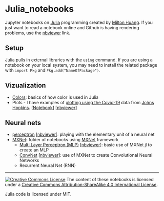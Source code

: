 # Julia_notebooks
Jupyter notebooks on [Julia](http://julialang.org/) programming created by [Milton Huang](http://emotrics.com/people/milton/). If you just want to read a notebook online and Github is having rendering problems, use the [nbviewer](https://nbviewer.jupyter.org/) link.

## Setup
Julia pulls in external libraries with the `using` command. If you are using a notebook on your local system, you may need to install the related package with `import Pkg` and `Pkg.add("NameOfPackage")`.

## Vizualization
* [Colors](colors.ipynb): basics of how color is used in Julia
* Plots - I have examples of [plotting using the Covid-19](covid/) data from [Johns Hopkins](https://github.com/CSSEGISandData/COVID-19). [[Notebook](covid/covid.ipynb)] [[nbviewer](https://nbviewer.org/github/ultradian/julia_notebooks/blob/master/covid/covid.ipynb)]

## Neural nets
* [perceptron](perceptron.ipynb) [[nbviewer](https://nbviewer.org/github/ultradian/julia_notebooks/blob/master/perceptron.ipynb)]: playing with the elementary unit of a neural net
* [MXNet](mxnet): folder of notebooks using [MXNet](http://mxnet.io/) framework
  * [Multi Layer Perceptron (MLP)](mxnet/mnistMLP.ipynb) [[nbviewer](https://nbviewer.org/github/ultradian/julia_notebooks/blob/master/mxnet/mnistMLP.ipynb)]: basic use of MXNet.jl to create an MLP
  * [ConvNet](mxnet/mnistLenet.ipynb) [[nbviewer](https://nbviewer.org/github/ultradian/julia_notebooks/blob/master/mxnet/mnistLenet.ipynb)]: use of MXNet to create Convolutional Neural Networks
  * Recurrent Neural Net (RNN)

------------------------

[![Creative Commons License](https://i.creativecommons.org/l/by-sa/4.0/88x31.png)](http://creativecommons.org/licenses/by-sa/4.0/) The content of these notebooks is licensed under a [Creative Commons Attribution-ShareAlike 4.0 International License](http://creativecommons.org/licenses/by-sa/4.0/).

Julia code is licensed under MIT.
